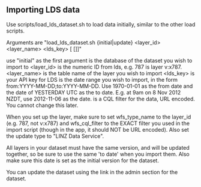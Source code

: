 Importing LDS data
------------------

Use scripts/load_lds_dataset.sh to load data initially, similar to the other load scripts.

Arguments are "load_lds_dataset.sh {initial|update} <database> <layer_id> <layer_name> <lds_key> [<viewparams> [<filter>]]"

use "initial" as the first argument
<database> is the database of the dataset you wish to import to
<layer_id> is the numeric ID from lds, e.g. 787 is layer v:x787.
<layer_name> is the table name of the layer you wish to import
<lds_key> is your API key for LDS
<viewparams> is the date range you wish to import, in the form from:YYYY-MM-DD;to:YYYY-MM-DD.
Use 1970-01-01 as the from date and the date of YESTERDAY UTC as the to date. E.g. at 9am on 8 Nov 2012 NZDT, use 2012-11-06 as the date.
<filter> is a CQL filter for the data, URL encoded. You cannot change this later.

When you set up the layer, make sure to set wfs_type_name to the layer_id (e.g. 787, not v:x787) and wfs_cql_filter to the EXACT filter you
used in the import script (though in the app, it should NOT be URL encoded). Also set the update type to "LINZ Data Service".

All layers in your dataset must have the same version, and will be updated together, so be sure to use the same 'to date' when you import them. Also make
sure this date is set as the initial version for the dataset.

You can update the dataset using the link in the admin section for the dataset.
